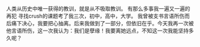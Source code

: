 人类从历史中唯一获得的教训，就是从不吸取教训。
有那么多事我一遍又一遍的再犯
寻找crush的课题考了我三次，初中，高中，大学。
我曾被支书言语所伤而后痛下决心，我要把心抽离。后来我做到了一部分，但依旧在乎。今天我再一次被他言语所伤，这一次我认为：我们是孽缘！我要离她远点，不知这一次我能坚持多久呢？